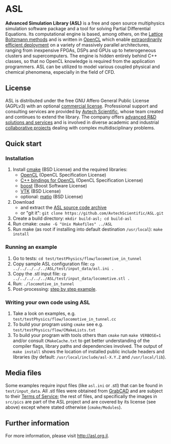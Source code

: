 # ASL

__Advanced Simulation Library (ASL)__ is a free and open source multiphysics simulation software package and a tool for solving Partial Differential Equations. Its computational engine is based, among others, on the [Lattice Boltzmann methods](http://en.wikipedia.org/wiki/Lattice_Boltzmann_methods) and is written in [OpenCL](http://en.wikipedia.org/wiki/OpenCL) which enable [extraordinarily efficient deployment](http://asl.org.il/benchmarks) on a variety of massively parallel architectures, ranging from inexpensive FPGAs, DSPs and GPUs up to heterogeneous clusters and supercomputers. The engine is hidden entirely behind C++ classes, so that no OpenCL knowledge is required from the application programmers. ASL can be utilized to model various coupled physical and chemical phenomena, especially in the field of CFD.


## License

ASL is distributed under the free GNU Affero General Public License (AGPLv3) with an optional [commercial license](http://asl.org.il/licensing). Professional support and consulting services are provided by [Avtech Scientific](http://avtechscientific.com), whose team created and continues to extend the library. The company offers [advanced R&D solutions and services](http://avtechscientific.com/services) and is involved in diverse academic and industrial [collaborative projects](http://avtechscientific.com/projects) dealing with complex multidisciplinary problems.


## Quick start

### Installation

1. Install [cmake](http://cmake.org) (BSD License) and the required libraries:
	- [OpenCL](https://www.khronos.org/opencl) (OpenCL Specification License)
	- [C++ bindings for OpenCL](https://www.khronos.org/registry/cl/api/1.1/cl.hpp) (OpenCL Specification License)
	- [boost](http://www.boost.org) (Boost Software License)
	- [VTK](http://vtk.org) (BSD License)
	- optional: [matio](https://sourceforge.net/projects/matio) (BSD License)
2. Download
	- and extract the [ASL source code archive](https://github.com/AvtechScientific/ASL/archive/master.zip)
	- or "git it": `git clone https://github.com/AvtechScientific/ASL.git`
3. Create a build directory: `mkdir build-asl; cd build-asl`
4. Run cmake: `cmake -G "Unix Makefiles" ../ASL`
5. Run make (as root if installing into default destination `/usr/local`): `make install`

### Running an example

1. Go to tests: `cd test/testPhysics/flow/locomotive_in_tunnel`
2. Copy sample ASL configuration file: `cp ../../../../../ASL/test/input_data/asl.ini .`
3. Copy the .stl input file: `cp ../../../../../ASL/test/input_data/locomotive.stl .`
4. Run: `./locomotive_in_tunnel`
5. Post-processing: [step by step example](https://github.com/AvtechScientific/ASL/wiki/User-Guide#post-processing).

### Writing your own code using ASL

1. Take a look on examples, e.g. `test/testPhysics/flow/locomotive_in_tunnel.cc`
2. To build your program using `cmake` see e.g. `test/testPhysics/flow/CMakeLists.txt`
3. To build your program with tools others than `cmake` run `make VERBOSE=1` and/or consult `CMakeCache.txt` to get better understanding of the compiler flags, library paths and dependencies involved. The output of `make install` shows the location of installed public include headers and libraries (by default: `/usr/local/include/asl-X.Y.Z` and `/usr/local/lib`).


## Media files

Some examples require input files (like `asl.ini` or .stl) that can be found in `test/input_data`.
All .stl files were obtained from [GrabCAD](https://grabcad.com/) and are subject to their [Terms of Service](https://grabcad.com/terms); the rest of files, and specifically the images in `src/pics` are part of the ASL project and are covered by its license (see above) except where stated otherwise (`cmake/Modules`).


## Further information

For more information, please visit <http://asl.org.il>.
